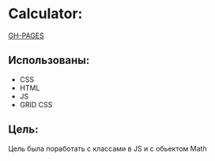 # Calculator:

[GH-PAGES](https://bergamolt.github.io/calculator/)

## Использованы:

+ CSS
+ HTML
+ JS
+ GRID CSS

## Цель: 

Цель была поработать с классами в JS и c обьектом Math




